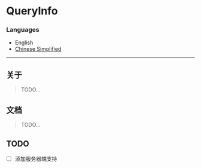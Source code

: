 # QueryInfo

### Languages

- English
- [Chinese Simplified](docs/README_ZHCN.MD)

---

## 关于

> TODO...

## 文档

> TODO...

## TODO

- [ ] 添加服务器端支持


